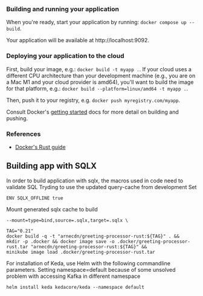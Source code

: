 ### Building and running your application

When you're ready, start your application by running:
`docker compose up --build`.

Your application will be available at http://localhost:9092.

### Deploying your application to the cloud

First, build your image, e.g.: `docker build -t myapp .`.
If your cloud uses a different CPU architecture than your development
machine (e.g., you are on a Mac M1 and your cloud provider is amd64),
you'll want to build the image for that platform, e.g.:
`docker build --platform=linux/amd64 -t myapp .`.

Then, push it to your registry, e.g. `docker push myregistry.com/myapp`.

Consult Docker's [getting started](https://docs.docker.com/go/get-started-sharing/)
docs for more detail on building and pushing.

### References
* [Docker's Rust guide](https://docs.docker.com/language/rust/)


## Building app with SQLX
In order to build application with sqlx, the macros used in code need to validate SQL
Tryding to use the updated query-cache from development
Set
```
ENV SQLX_OFFLINE true
```
Mount generated sqlx cache to build
```
--mount=type=bind,source=.sqlx,target=.sqlx \
```

```
TAG="0.21" 
docker build -q -t "arnecdn/greeting-processor-rust:${TAG}" . &&
mkdir -p .docker && docker image save -o .docker/greeting-processor-rust.tar "arnecdn/greeting-processor-rust:${TAG}" &&
minikube image load .docker/greeting-processor-rust.tar
```


For installation of Keda, use Helm with the following commandline parameters. 
Setting namespace=default because of some unsolved problem with accessing Kafka in different namespace

```
helm install keda kedacore/keda --namespace default
```

